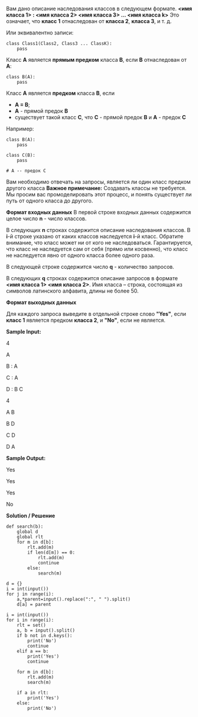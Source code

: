 Вам дано описание наследования классов в следующем формате.
**<имя класса 1> : <имя класса 2> <имя класса 3> ... <имя класса k>**
Это означает, что **класс 1** отнаследован от **класса 2**, **класса 3**, и т. д.

Или эквивалентно записи:

```
class Class1(Class2, Class3 ... ClassK):
    pass
```
Класс **A** является **прямым предком** класса **B**, если **B** отнаследован от **A**:

```
class B(A):
    pass
```

Класс **A** является **предком** класса **B**, если
+ **A = B**;
+ **A** - прямой предок **B**
+ существует такой класс **C**, что **C** - прямой предок **B** и **A** - предок **C**

Например:
```
class B(A):
    pass

class C(B):
    pass

# A -- предок С
```

Вам необходимо отвечать на запросы, является ли один класс предком другого класса
**Важное примечание:**
Создавать классы не требуется.
Мы просим вас промоделировать этот процесс, и понять существует ли путь от одного класса до другого.

**Формат входных данных**
В первой строке входных данных содержится целое число **n** - число классов.

В следующих **n** строках содержится описание наследования классов. В **i**-й строке указано от каких классов наследуется **i**-й класс. Обратите внимание, что класс может ни от кого не наследоваться. Гарантируется, что класс не наследуется сам от себя (прямо или косвенно), что класс не наследуется явно от одного класса более одного раза.

В следующей строке содержится число **q** - количество запросов.

В следующих **q** строках содержится описание запросов в формате **<имя класса 1> <имя класса 2>**.
Имя класса – строка, состоящая из символов латинского алфавита, длины не более 50.

**Формат выходных данных**

Для каждого запроса выведите в отдельной строке слово **"Yes"**, если **класс 1** является предком **класса 2**, и **"No"**, если не является.

**Sample Input:**

4

A

B : A

C : A

D : B C

4

A B

B D

C D

D A

**Sample Output:**

Yes

Yes

Yes

No

**Solution / Решение**

```
def search(b):
    global d
    global rlt
    for m in d[b]:
        rlt.add(m)
        if len(d[m]) == 0:
            rlt.add(m)
            continue
        else:
            search(m)

d = {}
i = int(input())
for j in range(i):
    a,*parent=input().replace(":", " ").split()
    d[a] = parent

i = int(input())
for i in range(i):
    rlt = set()
    a, b = input().split()
    if b not in d.keys():
        print('No')
        continue
    elif a == b:
        print('Yes')
        continue
    
    for m in d[b]:
        rlt.add(m)
        search(m)
        
    if a in rlt:
        print('Yes')
    else:
        print('No')
```
